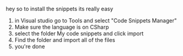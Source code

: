 hey so to install the snippets its really easy
1. in Visual studio go to Tools and select "Code Snippets Manager"
2. Make sure the language is on CSharp
3. select the folder My code snippets and click import
4. Find the folder and import all of the files
5. you're done
